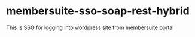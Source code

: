 # membersuite-sso-soap-rest-hybrid
This is SSO for logging into wordpress site from membersuite portal 
